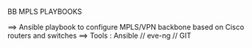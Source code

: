 BB MPLS PLAYBOOKS

==> Ansible playbook to configure MPLS/VPN backbone based on Cisco routers and switches
==> Tools : Ansible // eve-ng // GIT
